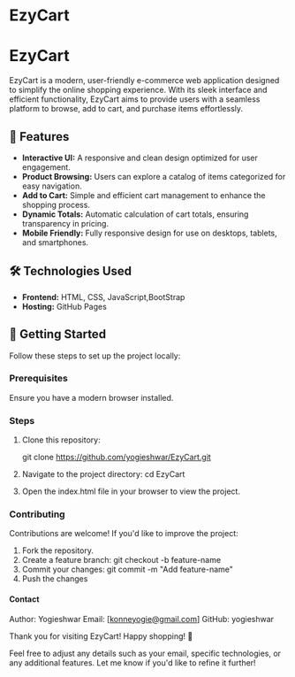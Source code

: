 # EzyCart
# EzyCart  

EzyCart is a modern, user-friendly e-commerce web application designed to simplify the online shopping experience. With its sleek interface and efficient functionality, EzyCart aims to provide users with a seamless platform to browse, add to cart, and purchase items effortlessly.

## 🌟 Features  
- **Interactive UI:** A responsive and clean design optimized for user engagement.  
- **Product Browsing:** Users can explore a catalog of items categorized for easy navigation.  
- **Add to Cart:** Simple and efficient cart management to enhance the shopping process.  
- **Dynamic Totals:** Automatic calculation of cart totals, ensuring transparency in pricing.  
- **Mobile Friendly:** Fully responsive design for use on desktops, tablets, and smartphones.  

## 🛠️ Technologies Used  
- **Frontend:** HTML, CSS, JavaScript,BootStrap 
- **Hosting:** GitHub Pages  

## 🚀 Getting Started  
Follow these steps to set up the project locally:  

### Prerequisites  
Ensure you have a modern browser installed.  

### Steps  
1. Clone this repository:  
   
   git clone https://github.com/yogieshwar/EzyCart.git  
2. Navigate to the project directory:
      cd EzyCart 
3. Open the index.html file in your browser to view the project.     

### Contributing

Contributions are welcome! If you'd like to improve the project:
1. Fork the repository.
2. Create a feature branch:
    git checkout -b feature-name  
3. Commit your changes:
    git commit -m "Add feature-name"  
4. Push the changes

#### Contact
Author: Yogieshwar
Email: [konneyogie@gmail.com]
GitHub: yogieshwar

Thank you for visiting EzyCart! Happy shopping! 🎉

Feel free to adjust any details such as your email, specific technologies, or any additional features. Let me know if you'd like to refine it further!

